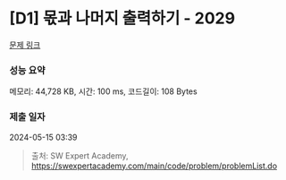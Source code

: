 # [D1] 몫과 나머지 출력하기 - 2029 

[문제 링크](https://swexpertacademy.com/main/code/problem/problemDetail.do?contestProbId=AV5QGNvKAtEDFAUq) 

### 성능 요약

메모리: 44,728 KB, 시간: 100 ms, 코드길이: 108 Bytes

### 제출 일자

2024-05-15 03:39



> 출처: SW Expert Academy, https://swexpertacademy.com/main/code/problem/problemList.do